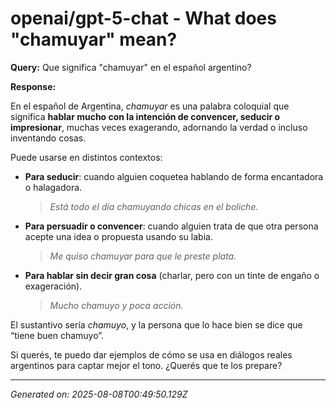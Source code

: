 # openai/gpt-5-chat - What does "chamuyar" mean?

**Query:** Que significa "chamuyar" en el español argentino?



**Response:**

En el español de Argentina, *chamuyar* es una palabra coloquial que significa **hablar mucho con la intención de convencer, seducir o impresionar**, muchas veces exagerando, adornando la verdad o incluso inventando cosas.  

Puede usarse en distintos contextos:

- **Para seducir**: cuando alguien coquetea hablando de forma encantadora o halagadora.  
  > *Está todo el día chamuyando chicas en el boliche.*  
- **Para persuadir o convencer**: cuando alguien trata de que otra persona acepte una idea o propuesta usando su labia.  
  > *Me quiso chamuyar para que le preste plata.*  
- **Para hablar sin decir gran cosa** (charlar, pero con un tinte de engaño o exageración).  
  > *Mucho chamuyo y poca acción.*  

El sustantivo sería *chamuyo*, y la persona que lo hace bien se dice que “tiene buen chamuyo”.

Si querés, te puedo dar ejemplos de cómo se usa en diálogos reales argentinos para captar mejor el tono. ¿Querés que te los prepare?

---
*Generated on: 2025-08-08T00:49:50.129Z*
